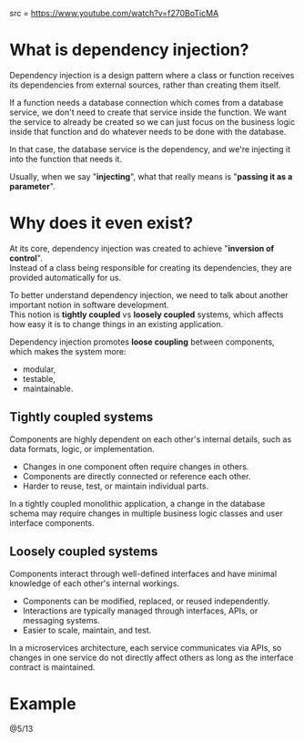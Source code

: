 src = https://www.youtube.com/watch?v=f270BoTicMA

# What is dependency injection? 

Dependency injection is a design pattern where a class or function receives its dependencies from external sources, rather than creating them itself.  

If a function needs a database connection which comes from a database service, we don't need to create that service inside the function.
We want the service to already be created so we can just focus on the business logic inside that function and do whatever needs to be done with the database.  

In that case, the database service is the dependency, and we're injecting it into the function that needs it.  

Usually, when we say "**injecting**", what that really means is "**passing it as a parameter**".

# Why does it even exist?

At its core, dependency injection was created to achieve "**inversion of control**".  
Instead of a class being responsible for creating its dependencies, they are provided automatically for us.  

To better understand dependency injection, we need to talk about another important notion in software development.  
This notion is **tightly coupled** vs **loosely coupled** systems, which affects how easy it is to change things in an existing application.  

Dependency injection promotes **loose coupling** between components, which makes the system more: 
- modular,
- testable,
- maintainable.

## Tightly coupled systems

Components are highly dependent on each other's internal details, such as data formats, logic, or implementation.  
- Changes in one component often require changes in others.
- Components are directly connected or reference each other.
- Harder to reuse, test, or maintain individual parts.

In a tightly coupled monolithic application, a change in the database schema may require changes in multiple business logic classes and user interface components.

## Loosely coupled systems

Components interact through well-defined interfaces and have minimal knowledge of each other's internal workings.  
- Components can be modified, replaced, or reused independently.
- Interactions are typically managed through interfaces, APIs, or messaging systems.
- Easier to scale, maintain, and test.

In a microservices architecture, each service communicates via APIs, so changes in one service do not directly affect others as long as the interface contract is maintained.

# Example 


@5/13
